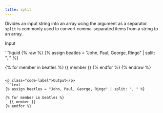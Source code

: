 ```yaml
---
title: split
---
```


Divides an input string into an array using the argument as a separator. `split` is commonly used to convert comma-separated items from a string to an array.

<p class="code-label">Input</p>
```liquid
{% raw %}
{% assign beatles = "John, Paul, George, Ringo" | split: ", " %}

{% for member in beatles %}
  {{ member }}
{% endfor %}
{% endraw %}
```

<p class="code-label">Output</p>
```text
{% assign beatles = "John, Paul, George, Ringo" | split: ", " %}

{% for member in beatles %}
  {{ member }}
{% endfor %}
```
